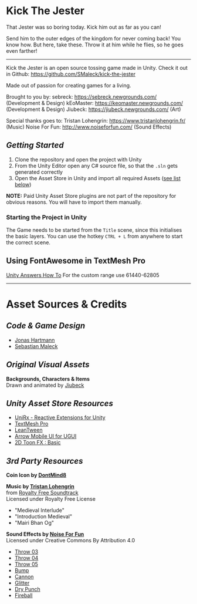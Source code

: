 # **Kick The Jester**

That Jester was so boring today. Kick him out as far as you can!

Send him to the outer edges of the kingdom for never coming back!
You know how. But here, take these. Throw it at him while he flies, so he goes even farther!

--- 

Kick the Jester is an open source tossing game made in Unity. Check it out in Github: https://github.com/SMaleck/kick-the-jester

Made out of passion for creating games for a living.

Brought to you by:
    sebreck: https://sebreck.newgrounds.com/        (Development & Design)
    kEoMaster: https://keomaster.newgrounds.com/    (Development & Design)
    Jiubeck: https://jiubeck.newgrounds.com/        (Art)

Special thanks goes to:
    Tristan Lohengrin: https://www.tristanlohengrin.fr/     (Music)
    Noise For Fun: http://www.noiseforfun.com/              (Sound Effects)

## *Getting Started*
1. Clone the repository and open the project with Unity
2. From the Unity Editor open any C# source file, so that the `.sln` gets generated correctly
3. Open the Asset Store in Unity and import all required Assets ([see list below](#*Unity_Asset_Store_Resources*))

**NOTE:** Paid Unity Asset Store plugins are not part of the repository for obvious reasons. You will have to import them manually.

### Starting the Project in Unity
The Game needs to be started from the `Title` scene, since this initialises the basic layers.
You can use the hotkey `CTRL + L` from anywhere to start the correct scene.

## Using FontAwesome in TextMesh Pro
[Unity Answers How To](https://answers.unity.com/questions/1434980/how-to-add-font-awesome-into-unity-using-textmesh.html)
For the custom range use 61440-62805

- - - -
# **Asset Sources & Credits**

## *Code & Game Design*
* [Jonas Hartmann](https://github.com/jonashartmann)
* [Sebastian Maleck](https://github.com/SMaleck)


## *Original Visual Assets*
**Backgrounds, Characters & Items**\
Drawn and animated by [Jiubeck](https://jiubeck.deviantart.com/)


## *Unity Asset Store Resources*
* [UniRx - Reactive Extensions for Unity](https://assetstore.unity.com/packages/tools/unirx-reactive-extensions-for-unity-17276)
* [TextMesh Pro](https://assetstore.unity.com/packages/essentials/beta-projects/textmesh-pro-84126)
* [LeanTween](https://assetstore.unity.com/packages/tools/animation/leantween-3595)
* [Arrow Mobile UI for UGUI](https://assetstore.unity.com/packages/2d/gui/arrow-mobile-ui-for-ugui-64369)
* [2D Toon FX : Basic](https://assetstore.unity.com/packages/vfx/particles/2d-toon-fx-basic-116228)


## *3rd Party Resources*

**Coin Icon by [DontMind8](http://dontmind8.blogspot.com)**

**Music by [Tristan Lohengrin](https://www.tristanlohengrin.fr/)**\
from [Royalty Free Soundtrack](https://tristanlohengrin.bandcamp.com/album/free-soundtrack)\
Licensed under Royalty Free License
* "Medieval Interlude"
* "Introduction Medieval"
* "Mairi Bhan Og"

**Sound Effects by [Noise For Fun](http://www.noiseforfun.com/)**\
Licensed under Creative Commons By Attribution 4.0

* [Throw 03](http://www.noiseforfun.com/2014-sound-effects/throw-03/)
* [Throw 04](http://www.noiseforfun.com/2014-sound-effects/throw-04/)
* [Throw 05](http://www.noiseforfun.com/2014-sound-effects/throw-05/)
* [Bump](http://www.noiseforfun.com/2013-sound-effects/bump/)
* [Cannon](http://www.noiseforfun.com/2012-sound-effects/cannon/)
* [Glitter](http://www.noiseforfun.com/2012-sound-effects/glitter/)
* [Dry Punch](http://www.noiseforfun.com/2012-sound-effects/dry-punch/)
* [Fireball](http://www.noiseforfun.com/2013-sound-effects/fireball/)